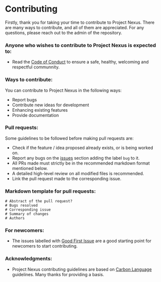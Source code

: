 # Contributing
Firstly, thank you for taking your time to contribute to Project Nexus. There are many ways to contribute, and all of them are appreciated. For any questions, please reach out to the admin of the repository.

### Anyone who wishes to contribute to Project Nexus is expected to:
- Read the <a href="https://github.com/vinsdragonis/Project-Nexus/blob/main/CODE_OF_CONDUCT.md">Code of Conduct</a> to ensure a safe, healthy, welcoming and respectful communnity.

### Ways to contribute:
You can contribute to Project Nexus in the following ways:
- Report bugs
- Contribute new ideas for development
- Enhancing existing features
- Provide documentation

### Pull requests:
Some guidelines to be followed before making pull requests are:
- Check if the feature / idea proposed already exists, or is being worked on.
- Report any bugs on the <a href="https://github.com/vinsdragonis/Project-Nexus/issues">issues</a> section adding the label `bug` to it.
- All PRs made must strictly be in the recommended markdown format mentioned below.
- A detailed high-level review on all modified files is recommended.
- Link the pull request made to the corresponding issue.

### Markdown template for pull requests:
    # Abstract of the pull request?
    # Bugs resolved
    # Corresponding issue
    # Summary of changes
    # Authors

### For newcomers:
- The issues labelled with <a href="https://github.com/vinsdragonis/Project-Nexus/issues?q=is%3Aopen+is%3Aissue+label%3A%22good+first+issue%22">Good First Issue</a> are a good starting point for newcomers to start contributing.

### Acknowledgments:
- Project Nexus contributing guidelines are based on <a href="https://github.com/carbon-language/carbon-lang/blob/trunk/CONTRIBUTING.md">Carbon Language</a> guidelines. Many thanks for providing a basis.
